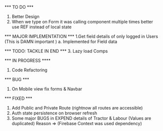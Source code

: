 *** TO DO ***
1. Better Design
2. When we type on Form it was calling component multiple times better 
   use REF instead of local state

*** MAJOR IMPLEMENTATION ***
1.Get field details of only logged in Users (This is DAMN important )
   a. Implemented for Field data

*** TODO: TACKLE IN END ***
3. Lazy load Comps 

*** IN PROGRESS ****
1. Code Refactoring 

*** BUG ***
1. On Mobile view fix forms & Navbar 

*** FIXED ***
1. Add Public and Private Route (rightnow all routes are accessible)
2. Auth state persistence on browser refresh
3. Some major BUGS in EXPEND details of Tractor & Labour (Values are duplicated) 
   Reason => (Firebase Context was used dependency)